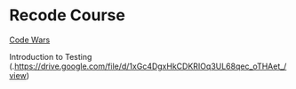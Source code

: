 # Recode Course

[Code Wars](./codewars.md)

Introduction to Testing (.https://drive.google.com/file/d/1xGc4DgxHkCDKRIOq3UL68qec_oTHAet_/view)
